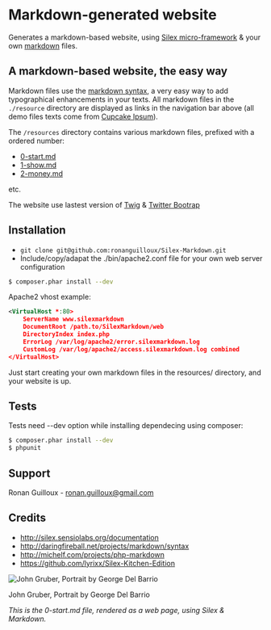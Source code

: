 Markdown-generated website
==========================

Generates a markdown-based website, using [Silex micro-framework][s] & your own [markdown][m] files.


A markdown-based website, the easy way
--------------------------------------

Markdown files use the [markdown syntax][m], a very easy way to add typographical enhancements in your texts.
All markdown files in the `./resource` directory are displayed as links in the navigation bar above
(all demo files texts come from [Cupcake Ipsum][l]).

The `/resources` directory contains various markdown files, prefixed with a ordered number:

* [0-start.md][0]
* [1-show.md][1]
* [2-money.md][2]

etc.

The website use lastest version of [Twig][t] & [Twitter Bootrap][tb]

Installation
------------

*  `git clone git@github.com:ronanguilloux/Silex-Markdown.git`
*  Include/copy/adapat the ./bin/apache2.conf file for your own web server configuration

``` bash
$ composer.phar install --dev
```

Apache2 vhost example:

``` xml
<VirtualHost *:80>
    ServerName www.silexmarkdown
    DocumentRoot /path.to/SilexMarkdown/web
    DirectoryIndex index.php
    ErrorLog /var/log/apache2/error.silexmarkdown.log
    CustomLog /var/log/apache2/access.silexmarkdown.log combined
</VirtualHost>
```


Just start creating your own markdown files in the resources/ directory, and your website is up.

Tests
-----

Tests need --dev option while installing dependecing using composer:

``` bash
$ composer.phar install --dev
$ phpunit
```


Support
-------

Ronan Guilloux - ronan.guilloux@gmail.com

Credits
-------

* http://silex.sensiolabs.org/documentation
* http://daringfireball.net/projects/markdown/syntax
* http://michelf.com/projects/php-markdown
* https://github.com/lyrixx/Silex-Kitchen-Edition

![John Gruber, Portrait by George Del Barrio][i]

John Gruber, Portrait by George Del Barrio

_This is the 0-start.md file, rendered as a web page, using Silex & Markdown._

[l]: http://slipsum.com
[m]: http://daringfireball.net/projects/markdown/syntax
[i]: http://daringfireball.net/graphics/author/addison-bw-425.jpg
[s]: http://silex.sensiolabs.org/documentation
[t]: http://twig.sensiolabs.org/
[b]: http://html5boilerplate.com
[tb]: http://twitter.github.com/bootstrap
[0]: /0
[1]: /1
[2]: /2
[3]: /3
[4]: /4

